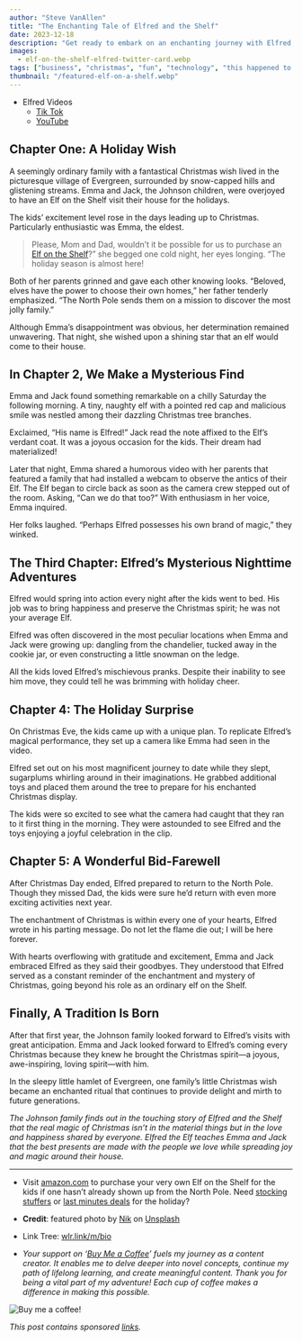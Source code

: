 ```yaml
---
author: "Steve VanAllen"
title: "The Enchanting Tale of Elfred and the Shelf"
date: 2023-12-18
description: "Get ready to embark on an enchanting journey with Elfred and the Magical Shelf! It’s a tale of wonder and magic that will capture your imagination and leave you spellbound."
images:
  - elf-on-the-shelf-elfred-twitter-card.webp
tags: ["business", "christmas", "fun", "technology", "this happened to me", "wealth"]
thumbnail: "/featured-elf-on-a-shelf.webp"
---
```

- Elfred Videos
  - [Tik Tok](https://wlr.link/elfred-tik-tok)
  - [YouTube](https://wlr.link/elfred-youtube)

## Chapter One: A Holiday Wish

A seemingly ordinary family with a fantastical Christmas wish lived in the picturesque village of Evergreen, surrounded by snow-capped hills and glistening streams. Emma and Jack, the Johnson children, were overjoyed to have an Elf on the Shelf visit their house for the holidays.

The kids’ excitement level rose in the days leading up to Christmas. Particularly enthusiastic was Emma, the eldest.

> Please, Mom and Dad, wouldn’t it be possible for us to purchase an [Elf on the Shelf](https://www.amazon.com/stores/TheElfontheShelf/Homepage/page/CE0E9E77-047D-4224-8475-C7A201D51709?linkCode=ll2&tag=stevesbookr07-20&linkId=b8d9ab0139514e334fea88d4b665ac86&language=en_US&ref_=as_li_ss_tl&utm_source=medium&utm_medium=blog&utm_campaign=ongoing)?” she begged one cold night, her eyes longing. “The holiday season is almost here!

Both of her parents grinned and gave each other knowing looks. “Beloved, elves have the power to choose their own homes,” her father tenderly emphasized. “The North Pole sends them on a mission to discover the most jolly family.”

Although Emma’s disappointment was obvious, her determination remained unwavering. That night, she wished upon a shining star that an elf would come to their house.

## In Chapter 2, We Make a Mysterious Find
Emma and Jack found something remarkable on a chilly Saturday the following morning. A tiny, naughty elf with a pointed red cap and malicious smile was nestled among their dazzling Christmas tree branches.

Exclaimed, “His name is Elfred!” Jack read the note affixed to the Elf’s verdant coat. It was a joyous occasion for the kids. Their dream had materialized!

Later that night, Emma shared a humorous video with her parents that featured a family that had installed a webcam to observe the antics of their Elf. The Elf began to circle back as soon as the camera crew stepped out of the room. Asking, “Can we do that too?” With enthusiasm in her voice, Emma inquired.

Her folks laughed. “Perhaps Elfred possesses his own brand of magic,” they winked.

## The Third Chapter: Elfred’s Mysterious Nighttime Adventures
Elfred would spring into action every night after the kids went to bed. His job was to bring happiness and preserve the Christmas spirit; he was not your average Elf.

Elfred was often discovered in the most peculiar locations when Emma and Jack were growing up: dangling from the chandelier, tucked away in the cookie jar, or even constructing a little snowman on the ledge.

All the kids loved Elfred’s mischievous pranks. Despite their inability to see him move, they could tell he was brimming with holiday cheer.

## Chapter 4: The Holiday Surprise
On Christmas Eve, the kids came up with a unique plan. To replicate Elfred’s magical performance, they set up a camera like Emma had seen in the video.

Elfred set out on his most magnificent journey to date while they slept, sugarplums whirling around in their imaginations. He grabbed additional toys and placed them around the tree to prepare for his enchanted Christmas display.

The kids were so excited to see what the camera had caught that they ran to it first thing in the morning. They were astounded to see Elfred and the toys enjoying a joyful celebration in the clip.

## Chapter 5: A Wonderful Bid-Farewell
After Christmas Day ended, Elfred prepared to return to the North Pole. Though they missed Dad, the kids were sure he’d return with even more exciting activities next year.

The enchantment of Christmas is within every one of your hearts, Elfred wrote in his parting message. Do not let the flame die out; I will be here forever.

With hearts overflowing with gratitude and excitement, Emma and Jack embraced Elfred as they said their goodbyes. They understood that Elfred served as a constant reminder of the enchantment and mystery of Christmas, going beyond his role as an ordinary elf on the Shelf.

## Finally, A Tradition Is Born
After that first year, the Johnson family looked forward to Elfred’s visits with great anticipation. Emma and Jack looked forward to Elfred’s coming every Christmas because they knew he brought the Christmas spirit—a joyous, awe-inspiring, loving spirit—with him.

In the sleepy little hamlet of Evergreen, one family’s little Christmas wish became an enchanted ritual that continues to provide delight and mirth to future generations.

*The Johnson family finds out in the touching story of Elfred and the Shelf that the real magic of Christmas isn’t in the material things but in the love and happiness shared by everyone. Elfred the Elf teaches Emma and Jack that the best presents are made with the people we love while spreading joy and magic around their house.*

---
- Visit [amazon.com](https://www.amazon.com/stores/TheElfontheShelf/Homepage/page/CE0E9E77-047D-4224-8475-C7A201D51709?linkCode=ll2&tag=stevesbookr07-20&linkId=b8d9ab0139514e334fea88d4b665ac86&language=en_US&ref_=as_li_ss_tl&utm_source=medium&utm_medium=blog&utm_campaign=ongoing) to purchase your very own Elf on the Shelf for the kids if one hasn’t already shown up from the North Pole.  Need [stocking stuffers](https://www.amazon.com/gcx/Stocking-stuffers/gfhz/events?categoryId=HOL-Stocking-gifts&scrollState=eyJpdGVtSW5kZXgiOjAsInNjcm9sbE9mZnNldCI6NDcwLjUzMTI1fQ%3D%3D&sectionManagerState=eyJzZWN0aW9uVHlwZUVuZEluZGV4Ijp7ImFtYWJvdCI6MH19&linkCode=ll2&tag=stevesbookr07-20&linkId=0e8408d1af64ed2235aae19c3f21c48a&language=en_US&ref_=as_li_ss_tl) or [last minutes deals](https://www.amazon.com/gcx/Holiday-Deals/gfhz/events?categoryId=HOL-Deals&isLimitedTimeOffer=true&scrollState=eyJpdGVtSW5kZXgiOjAsInNjcm9sbE9mZnNldCI6LTM4My40Njg3NX0%3D&sectionManagerState=eyJzZWN0aW9uVHlwZUVuZEluZGV4Ijp7ImFtYWJvdCI6MH19&linkCode=ll2&tag=stevesbookr07-20&linkId=94505f20c6158e47b6af39a6d5d24f2f&language=en_US&ref_=as_li_ss_tl) for the holiday?

- **Credit**: featured photo by [Nik](https://unsplash.com/@helloimnik?utm_source=medium&utm_medium=referral) on [Unsplash](https://unsplash.com/photos/a-red-elf-doll-sitting-on-top-of-a-table-8PfSWcJ4hZw)

- Link Tree: [wlr.link/m/bio](https://wlr.link/m/bio)

- *Your support on ‘[Buy Me a Coffee](https://wlr.link/buy-me-a-coffee)’ fuels my journey as a content creator. It enables me to delve deeper into novel concepts, continue my path of lifelong learning, and create meaningful content. Thank you for being a vital part of my adventure! Each cup of coffee makes a difference in making this possible.*

![Buy me a coffee!](/coffee.png)

*This post contains sponsored [links](https://wlr.link/m/bio).*